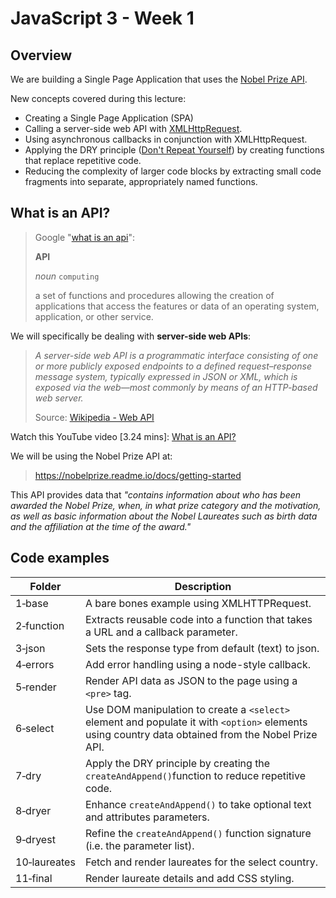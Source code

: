 # JavaScript 3 - Week 1

## Overview

We are building a Single Page Application that uses the [Nobel Prize API](https://nobelprize.readme.io/docs/getting-started).

New concepts covered during this lecture:

- Creating a Single Page Application (SPA)
- Calling a server-side web API with [XMLHttpRequest](https://github.com/HackYourFuture/fundamentals/blob/master/fundamentals/XMLHttpRequest.md).
- Using asynchronous callbacks in conjunction with XMLHttpRequest.
- Applying the DRY principle ([Don't Repeat Yourself](https://en.wikipedia.org/wiki/Don%27t_repeat_yourself)) by creating functions that replace repetitive code.
- Reducing the complexity of larger code blocks by extracting small code fragments into separate, appropriately named functions.

## What is an API?

> Google "[what is an api](https://www.google.nl/search?q=what+is+an+api&oq=what+is+an+api&aqs=chrome..69i57j69i60l3.2774j0j7&sourceid=chrome&ie=UTF-8)":
>
> **API**
>
> _noun_ `computing`
>
> a set of functions and procedures allowing the creation of applications that access the features or data of an operating system, application, or other service.

We will specifically be dealing with **server-side web APIs**:

> _A server-side web API is a programmatic interface consisting of one or more publicly exposed endpoints to a defined request–response message system, typically expressed in JSON or XML, which is exposed via the web—most commonly by means of an HTTP-based web server._
>
> Source: [Wikipedia - Web API](https://en.wikipedia.org/wiki/Web_API)

Watch this YouTube video [3.24 mins]: [What is an API?](https://www.youtube.com/watch?v=s7wmiS2mSXY)

We will be using the Nobel Prize API at:

> https://nobelprize.readme.io/docs/getting-started

This API provides data that _"contains information about who has been awarded the Nobel Prize, when, in what prize category and the motivation, as well as basic information about the Nobel Laureates such as birth data and the affiliation at the time of the award."_

## Code examples

<!-- prettier-ignore -->
| Folder       | Description |
| ------------ | ----------- |
| 1‑base       | A bare bones example using XMLHTTPRequest. |
| 2‑function   | Extracts reusable code into a function that takes a URL and a callback parameter. |
| 3‑json       | Sets the response type from default (text) to json. |
| 4‑errors     | Add error handling using a node-style callback. |
| 5‑render     | Render API data as JSON to the page using a `<pre>` tag. |
| 6‑select     | Use DOM manipulation to create a `<select>` element and populate it with `<option>` elements using country data obtained from the Nobel Prize API. |
| 7‑dry        | Apply the DRY principle by creating the `createAndAppend()`function to reduce repetitive code. |
| 8‑dryer      | Enhance `createAndAppend()` to take optional text and attributes parameters. |
| 9‑dryest     | Refine the `createAndAppend()` function signature (i.e. the parameter list). |
| 10‑laureates | Fetch and render laureates for the select country. |
| 11‑final     | Render laureate details and add CSS styling. |
